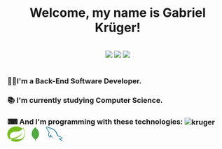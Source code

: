 <div align="center">
    <h1>Welcome, my name is Gabriel Krüger!</h1>
<br/><a href="https://www.linkedin.com/in/gabriel-kruger-8b57a1224/"><img src="https://img.shields.io/badge/LinkedIn-0077B5?style=for-the-badge&logo=linkedin&logoColor=white"/></a>
<a href="mailto:krugergabriel278@gmail.com"/><img src="https://img.shields.io/badge/Gmail-D14836?style=for-the-badge&logo=gmail&logoColor=white"/></a>
<img src="https://dcbadge.vercel.app/api/shield/400131390294982657"/><br/>
</div><br/>

### 🐱‍👤I'm a Back-End Software Developer.  
### 📚 I'm currently studying Computer Science.

<div style="display: inline_block" >
    <h3>⌨ And I'm programming with these technologies:
        <img align="center" alt="kruger" height="35" width="40"  src="https://cdn.jsdelivr.net/gh/devicons/devicon/icons/java/java-original.svg" />
        <img align="center" alt="kruger" height="35" width="40" src="https://raw.githubusercontent.com/devicons/devicon/master/icons/spring/spring-original.svg">
        <img align="center" alt="kruger" height="35" width="40" src="https://raw.githubusercontent.com/devicons/devicon/master/icons/mongodb/mongodb-plain.svg">
        <img align="center" alt="kruger" height="35" width="40" src="https://raw.githubusercontent.com/devicons/devicon/master/icons/mysql/mysql-plain.svg">
    </h3>
</div>
 



    
    
